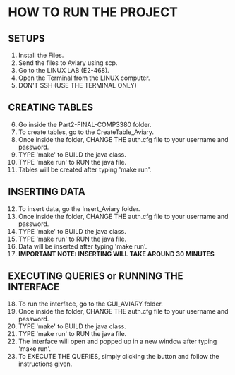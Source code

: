 # HOW TO RUN THE PROJECT
## SETUPS
1. Install the Files.
2. Send the files to Aviary using scp.
3. Go to the LINUX LAB (E2-468).
4. Open the Terminal from the LINUX computer.
5. DON'T SSH (USE THE TERMINAL ONLY)

## CREATING TABLES
6. Go inside the Part2-FINAL-COMP3380 folder.
7. To create tables, go to the CreateTable_Aviary.
8. Once inside the folder, CHANGE THE auth.cfg file to your username and password.
9. TYPE 'make' to BUILD the java class.
10. TYPE 'make run' to RUN the java file.
11. Tables will be created after typing 'make run'.

## INSERTING DATA
12. To insert data, go the Insert_Aviary folder.
13. Once inside the folder, CHANGE THE auth.cfg file to your username and password.
14. TYPE 'make' to BUILD the java class.
15. TYPE 'make run' to RUN the java file.
16. Data will be inserted after typing 'make run'.
17. **IMPORTANT NOTE: INSERTING WILL TAKE AROUND 30 MINUTES**

## EXECUTING QUERIES or RUNNING THE INTERFACE
18. To run the interface, go to the GUI_AVIARY folder.
19. Once inside the folder, CHANGE THE auth.cfg file to your username and password.
20. TYPE 'make' to BUILD the java class.
21. TYPE 'make run' to RUN the java file.
22. The interface will open and popped up in a new window after typing 'make run'.
23. To EXECUTE THE QUERIES, simply clicking the button and follow the instructions given.




